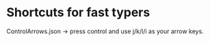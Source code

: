 # Shortcuts for fast typers

ControlArrows.json -> press control and use j/k/l/i as your arrow keys. 
